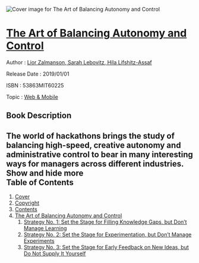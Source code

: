 ![Cover image for The Art of Balancing Autonomy and Control](https://imgdetail.ebookreading.net/cover/cover/web_mobile/EB53863MIT60225.jpg)

[The Art of Balancing Autonomy and Control](https://ebookreading.net/view/book/The+Art+of+Balancing+Autonomy+and+Control-EB53863MIT60225_1.html "The Art of Balancing Autonomy and Control")
====================================================================================================================

Author : [Lior Zalmanson](https://ebookreading.net/search/author/Lior+Zalmanson),[ Sarah Lebovitz](https://ebookreading.net/search/author/+Sarah+Lebovitz),[ Hila Lifshitz-Assaf](https://ebookreading.net/search/author/+Hila+Lifshitz-Assaf)

Release Date : 2019/01/01

ISBN : 53863MIT60225

Topic : [Web & Mobile](https://ebookreading.net/search/category/web-mobile)

Book Description
-----------------

 The world of hackathons brings the study of balancing high-speed, creative autonomy and administrative control to bear in many interesting ways for managers across different industries.        Show and hide more                
Table of Contents
-----------------

1. [Cover](https://ebookreading.net/view/book/The+Art+of+Balancing+Autonomy+and+Control-EB53863MIT60225_1.html)
1. [Copyright](https://ebookreading.net/view/book/The+Art+of+Balancing+Autonomy+and+Control-EB53863MIT60225_4.html)
1. [Contents](https://ebookreading.net/view/book/The+Art+of+Balancing+Autonomy+and+Control-EB53863MIT60225_2.html)
1. [The Art of Balancing Autonomy and Control](https://ebookreading.net/view/book/The+Art+of+Balancing+Autonomy+and+Control-EB53863MIT60225_3.html#h1-1)
    1. [Strategy No. 1: Set the Stage for Filling Knowledge Gaps, but Don’t Manage Learning](https://ebookreading.net/view/book/The+Art+of+Balancing+Autonomy+and+Control-EB53863MIT60225_3.html#h1-2)
    1. [Strategy No. 2: Set the Stage for Experimentation, but Don’t Manage Experiments](https://ebookreading.net/view/book/The+Art+of+Balancing+Autonomy+and+Control-EB53863MIT60225_3.html#h1-3)
    1. [Strategy No. 3: Set the Stage for Early Feedback on New Ideas, but Do Not Supply It Yourself](https://ebookreading.net/view/book/The+Art+of+Balancing+Autonomy+and+Control-EB53863MIT60225_3.html#h1-4)
